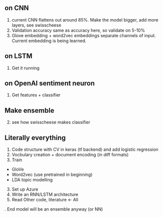 ## on CNN

1. current CNN flattens out around 85%. Make the model bigger, add more layers, see swisscheese
2. Validation accuracy same as accuracy here, so validate on 5-10%
3. Glove embedding + word2vec embeddings separate channels of input. Current embedding is being learned.

## on LSTM
1. Get it running

## on OpenAI sentiment neuron
1. Get features + classifier

## Make ensemble
2. see how swisscheese makes classifier

## Literally everything

1. Code structure with CV in keras (tf backend) and add logistic regression
2. Vocbulary creation + document encoding (in diff formats) 
3. Train 
  + GloVe 
  + Word2vec (use pretrained in beginning) 
  + LDA topic modelling
3. Set up Azure
4. Write an RNN/LSTM architecture 
5. Read Other code, literature <- All

. End model will be an ensemble anyway (or NN)
